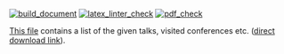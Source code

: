 [![build_document](https://github.com/vil02/academicActivities/actions/workflows/build_document.yml/badge.svg)](https://github.com/vil02/academicActivities/actions/workflows/build_document.yml)
[![latex_linter_check](https://github.com/vil02/academicActivities/actions/workflows/chktex.yml/badge.svg)](https://github.com/vil02/academicActivities/actions/workflows/chktex.yml)
[![pdf_check](https://github.com/vil02/academicActivities/actions/workflows/pdf_check.yml/badge.svg)](https://github.com/vil02/academicActivities/actions/workflows/pdf_check.yml)

[This file](./generated/academic_activities_eng.pdf) contains a list of the given talks, visited conferences etc. ([direct download link](https://raw.githubusercontent.com/vil02/academicActivities/master/generated/academic_activities_eng.pdf)).
